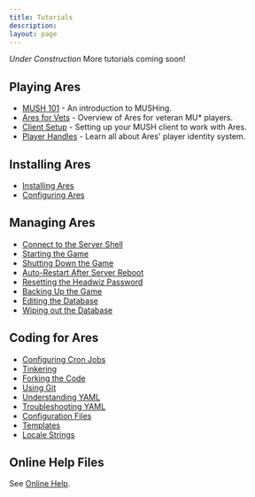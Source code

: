 ```yaml
---
title: Tutorials
description:
layout: page
---
```


*Under Construction*  More tutorials coming soon!

## Playing Ares

* [MUSH 101](/mush-101) - An introduction to MUSHing.
* [Ares for Vets](/ares-for-vets) - Overview of Ares for veteran MU\* players.
* [Client Setup](/clients) - Setting up your MUSH client to work with Ares.
* [Player Handles](/handles) - Learn all about Ares' player identity system.

## Installing Ares

* [Installing Ares](/install-ares)
* [Configuring Ares](/tutorials/config)

## Managing Ares

* [Connect to the Server Shell](/install-ares/server-shell)
* [Starting the Game](/tutorials/manage/start)
* [Shutting Down the Game](/tutorials/manage/shutdown)
* [Auto-Restart After Server Reboot](/tutorials/manage/restart-after-reboot)
* [Resetting the Headwiz Password](/tutorials/manage/forgot-headwiz-pw)
* [Backing Up the Game](/tutorials/manage/backups)
* [Editing the Database](/tutorials/manage/edit-database)
* [Wiping out the Database](/tutorials/manage/init-db)

## Coding for Ares

* [Configuring Cron Jobs](/tutorials/code/configuring-cron)
* [Tinkering](/tutorials/code/tinker)
* [Forking the Code](/tutorials/code/fork-the-code)
* [Using Git](/tutorials/code/git)
* [Understanding YAML](/tutorials/code/yaml)
* [Troubleshooting YAML](/tutorials/code/troubleshooting-yaml)
* [Configuration Files](/tutorials/code/configuration)
* [Templates](/tutorials/code/templates)
* [Locale Strings](/tutorials/code/locale)

## Online Help Files

See [Online Help](/help).